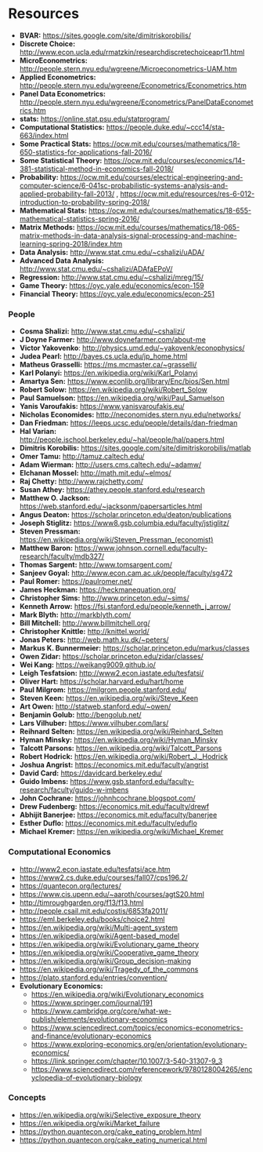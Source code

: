 # Resources
- **BVAR:** https://sites.google.com/site/dimitriskorobilis/
- **Discrete Choice:** http://www.econ.ucla.edu/rmatzkin/researchdiscretechoiceapr11.html
- **MicroEconometrics:** http://people.stern.nyu.edu/wgreene/Microeconometrics-UAM.htm
- **Applied Econometrics:** http://people.stern.nyu.edu/wgreene/Econometrics/Econometrics.htm
- **Panel Data Econometrics:** http://people.stern.nyu.edu/wgreene/Econometrics/PanelDataEconometrics.htm
- **stats:** https://online.stat.psu.edu/statprogram/
- **Computational Statistics:** https://people.duke.edu/~ccc14/sta-663/index.html
- **Some Practical Stats:** https://ocw.mit.edu/courses/mathematics/18-650-statistics-for-applications-fall-2016/
- **Some Statistical Theory:** https://ocw.mit.edu/courses/economics/14-381-statistical-method-in-economics-fall-2018/
- **Probability:** https://ocw.mit.edu/courses/electrical-engineering-and-computer-science/6-041sc-probabilistic-systems-analysis-and-applied-probability-fall-2013/ , https://ocw.mit.edu/resources/res-6-012-introduction-to-probability-spring-2018/
- **Mathematical Stats:** https://ocw.mit.edu/courses/mathematics/18-655-mathematical-statistics-spring-2016/
- **Matrix Methods:** https://ocw.mit.edu/courses/mathematics/18-065-matrix-methods-in-data-analysis-signal-processing-and-machine-learning-spring-2018/index.htm
- **Data Analysis:** http://www.stat.cmu.edu/~cshalizi/uADA/
- **Advanced Data Analysis:** http://www.stat.cmu.edu/~cshalizi/ADAfaEPoV/
- **Regression:** http://www.stat.cmu.edu/~cshalizi/mreg/15/
- **Game Theory:** https://oyc.yale.edu/economics/econ-159
- **Financial Theory:** https://oyc.yale.edu/economics/econ-251

### People
- **Cosma Shalizi:** http://www.stat.cmu.edu/~cshalizi/
- **J Doyne Farmer:** http://www.doynefarmer.com/about-me
- **Victor Yakovenko**: http://physics.umd.edu/~yakovenk/econophysics/
- **Judea Pearl:** http://bayes.cs.ucla.edu/jp_home.html
- **Matheus Grasselli:** https://ms.mcmaster.ca/~grasselli/
- **Karl Polanyi:** https://en.wikipedia.org/wiki/Karl_Polanyi
- **Amartya Sen:** https://www.econlib.org/library/Enc/bios/Sen.html
- **Robert Solow:** https://en.wikipedia.org/wiki/Robert_Solow
- **Paul Samuelson:** https://en.wikipedia.org/wiki/Paul_Samuelson
- **Yanis Varoufakis:** https://www.yanisvaroufakis.eu/
- **Nicholas Economides:** http://neconomides.stern.nyu.edu/networks/
- **Dan Friedman:** https://leeps.ucsc.edu/people/details/dan-friedman
- **Hal Varian:** http://people.ischool.berkeley.edu/~hal/people/hal/papers.html
- **Dimitris Korobilis:** https://sites.google.com/site/dimitriskorobilis/matlab
- **Omer Tamu:** http://tamuz.caltech.edu/
- **Adam Wierman:** http://users.cms.caltech.edu/~adamw/
- **Elchanan Mossel:** http://math.mit.edu/~elmos/
- **Raj Chetty:** http://www.rajchetty.com/
- **Susan Athey:** https://athey.people.stanford.edu/research
- **Matthew O. Jackson:** https://web.stanford.edu/~jacksonm/papersarticles.html
- **Angus Deaton:** https://scholar.princeton.edu/deaton/publications
- **Joseph Stiglitz:** https://www8.gsb.columbia.edu/faculty/jstiglitz/
- **Steven Pressman:** https://en.wikipedia.org/wiki/Steven_Pressman_(economist)
- **Matthew Baron:** https://www.johnson.cornell.edu/faculty-research/faculty/mdb327/
- **Thomas Sargent:** http://www.tomsargent.com/
- **Sanjeev Goyal:** http://www.econ.cam.ac.uk/people/faculty/sg472
- **Paul Romer:** https://paulromer.net/
- **James Heckman:** https://heckmanequation.org/
- **Christopher Sims:** http://www.princeton.edu/~sims/
- **Kenneth Arrow:** https://fsi.stanford.edu/people/kenneth_j_arrow/
- **Mark Blyth:** http://markblyth.com/
- **Bill Mitchell:** http://www.billmitchell.org/
- **Christopher Knittle:** http://knittel.world/
- **Jonas Peters:** http://web.math.ku.dk/~peters/
- **Markus K. Bunnermeier:** https://scholar.princeton.edu/markus/classes
- **Owen Zidar:** https://scholar.princeton.edu/zidar/classes/
- **Wei Kang:** https://weikang9009.github.io/
- **Leigh Tesfatsion:** http://www2.econ.iastate.edu/tesfatsi/
- **Oliver Hart:** https://scholar.harvard.edu/hart/home
- **Paul Milgrom:** https://milgrom.people.stanford.edu/
- **Steven Keen:** https://en.wikipedia.org/wiki/Steve_Keen
- **Art Owen:** http://statweb.stanford.edu/~owen/
- **Benjamin Golub:** http://bengolub.net/
- **Lars Vilhuber:** https://www.vilhuber.com/lars/
- **Reihnard Selten:** https://en.wikipedia.org/wiki/Reinhard_Selten
- **Hyman Minsky:** https://en.wikipedia.org/wiki/Hyman_Minsky
- **Talcott Parsons:** https://en.wikipedia.org/wiki/Talcott_Parsons
- **Robert Hodrick:** https://en.wikipedia.org/wiki/Robert_J._Hodrick
- **Joshua Angrist:** https://economics.mit.edu/faculty/angrist
- **David Card:** https://davidcard.berkeley.edu/
- **Guido Imbens:** https://www.gsb.stanford.edu/faculty-research/faculty/guido-w-imbens
- **John Cochrane:** https://johnhcochrane.blogspot.com/
- **Drew Fudenberg:** https://economics.mit.edu/faculty/drewf
- **Abhijit Banerjee:** https://economics.mit.edu/faculty/banerjee
- **Esther Duflo:** https://economics.mit.edu/faculty/eduflo
- **Michael Kremer:** https://en.wikipedia.org/wiki/Michael_Kremer

### Computational Economics
- http://www2.econ.iastate.edu/tesfatsi/ace.htm
- https://www2.cs.duke.edu/courses/fall07/cps196.2/
- https://quantecon.org/lectures/
- https://www.cis.upenn.edu/~aaroth/courses/agtS20.html
- http://timroughgarden.org/f13/f13.html
- http://people.csail.mit.edu/costis/6853fa2011/
- https://eml.berkeley.edu/books/choice2.html
- https://en.wikipedia.org/wiki/Multi-agent_system
- https://en.wikipedia.org/wiki/Agent-based_model
- https://en.wikipedia.org/wiki/Evolutionary_game_theory
- https://en.wikipedia.org/wiki/Cooperative_game_theory
- https://en.wikipedia.org/wiki/Group_decision-making
- https://en.wikipedia.org/wiki/Tragedy_of_the_commons
- https://plato.stanford.edu/entries/convention/
- **Evolutionary Economics:** 
	- https://en.wikipedia.org/wiki/Evolutionary_economics
	- https://www.springer.com/journal/191
	- https://www.cambridge.org/core/what-we-publish/elements/evolutionary-economics
	- https://www.sciencedirect.com/topics/economics-econometrics-and-finance/evolutionary-economics
	- https://www.exploring-economics.org/en/orientation/evolutionary-economics/
	- https://link.springer.com/chapter/10.1007/3-540-31307-9_3
	- https://www.sciencedirect.com/referencework/9780128004265/encyclopedia-of-evolutionary-biology

### Concepts
- https://en.wikipedia.org/wiki/Selective_exposure_theory
- https://en.wikipedia.org/wiki/Market_failure
- https://python.quantecon.org/cake_eating_problem.html
- https://python.quantecon.org/cake_eating_numerical.html